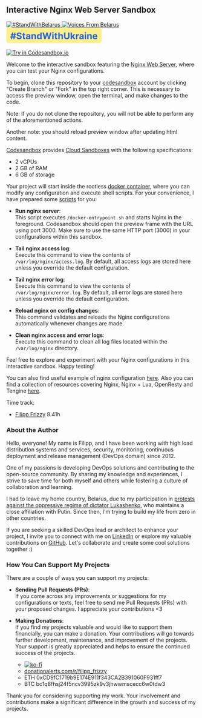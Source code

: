 ## Interactive Nginx Web Server Sandbox

[![#StandWithBelarus](https://img.shields.io/badge/Belarus-red?label=%23%20Stand%20With&labelColor=white&color=red)
<img src="https://upload.wikimedia.org/wikipedia/commons/thumb/e/ea/Presidential_Standard_of_Belarus_%28fictional%29.svg/240px-Presidential_Standard_of_Belarus_%28fictional%29.svg.png" width="20" height="20" alt="Voices From Belarus" />](https://bysol.org/en/) [![Stand With Ukraine](https://raw.githubusercontent.com/vshymanskyy/StandWithUkraine/main/badges/StandWithUkraine.svg)](https://vshymanskyy.github.io/StandWithUkraine)

[![Try in Codesandbox.io](https://img.shields.io/badge/Try%20in%20Codesandbox.io-blue)](https://codesandbox.io/p/github/tldr-devops/codesandbox-nginx)

Welcome to the interactive sandbox featuring the [Nginx Web Server](http://nginx.org), where you can test your Nginx configurations.

To begin, clone this repository to your [codesandbox](https://codesandbox.io) account by clicking "Create Branch" or "Fork" in the top right corner. This is necessary to access the preview window, open the terminal, and make changes to the code.

Note: If you do not clone the repository, you will not be able to perform any of the aforementioned actions.

Another note: you should reload preview window after updating html content.

[Codesandbox](https://codesandbox.io) provides [Cloud Sandboxes](https://codesandbox.io/docs/learn/environment/vm) with the following specifications:
- 2 vCPUs
- 2 GB of RAM
- 6 GB of storage

Your project will start inside the rootless [docker container](./Dockerfile), where you can modify any configuration and execute shell scripts. For your convenience, I have prepared some [scripts](./tasks.json) for you:

- **Run nginx server**:  
    This script executes `/docker-entrypoint.sh` and starts Nginx in the foreground. Codesandbox should open the preview frame with the URL using port 3000. Make sure to use the same HTTP port (3000) in your configurations within this sandbox.

- **Tail nginx access log**:  
    Execute this command to view the contents of `/var/log/nginx/access.log`. By default, all access logs are stored here unless you override the default configuration.

- **Tail nginx error log**:  
    Execute this command to view the contents of `/var/log/nginx/error.log`. By default, all error logs are stored here unless you override the default configuration.

- **Reload nginx on config changes**:  
    This command validates and reloads the Nginx configurations automatically whenever changes are made.

- **Clean nginx access and error logs**:  
    Execute this command to clean all log files located within the `/var/log/nginx` directory.

Feel free to explore and experiment with your Nginx configurations in this interactive sandbox. Happy testing!

You can also find useful example of nginx configuration [here](http://github.com/tldr-devops/nginx-common-configuration). Also you can find a collection of resources covering Nginx, Nginx + Lua, OpenResty and Tengine [here](http://https://github.com/fcambus/nginx-resources).

Time track:
- [Filipp Frizzy](https://github.com/Friz-zy/) 8.41h

### About the Author

Hello, everyone! My name is Filipp, and I have been working with high load distribution systems and services, security, monitoring, continuous deployment and release management (DevOps domain) since 2012.

One of my passions is developing DevOps solutions and contributing to the open-source community. By sharing my knowledge and experiences, I strive to save time for both myself and others while fostering a culture of collaboration and learning.

I had to leave my home country, Belarus, due to my participation in [protests against the oppressive regime of dictator Lukashenko](https://en.wikipedia.org/wiki/2020%E2%80%932021_Belarusian_protests), who maintains a close affiliation with Putin. Since then, I'm trying to build my life from zero in other countries.

If you are seeking a skilled DevOps lead or architect to enhance your project, I invite you to connect with me on [LinkedIn](https://www.linkedin.com/in/filipp-frizzy-289a0360/) or explore my valuable contributions on [GitHub](https://github.com/Friz-zy/). Let's collaborate and create some cool solutions together :)

### How You Can Support My Projects

There are a couple of ways you can support my projects:

* **Sending Pull Requests (PRs)**:  
    If you come across any improvements or suggestions for my configurations or texts, feel free to send me Pull Requests (PRs) with your proposed changes. I appreciate your contributions <3

* **Making Donations**:  
    If you find my projects valuable and would like to support them financially, you can make a donation. Your contributions will go towards further development, maintenance, and improvement of the projects. Your support is greatly appreciated and helps to ensure the continued success of the projects.

  - [![ko-fi](https://ko-fi.com/img/githubbutton_sm.svg)](https://ko-fi.com/filipp_frizzy)
  - [donationalerts.com/r/filipp_frizzy](https://www.donationalerts.com/r/filipp_frizzy)
  - ETH 0xCD9fC1719b9E174E911f343CA2B391060F931ff7
  - BTC bc1q8fhsj24f5ncv3995zk9v3jhwwmscecc6w0tdw3

Thank you for considering supporting my work. Your involvement and contributions make a significant difference in the growth and success of my projects.
